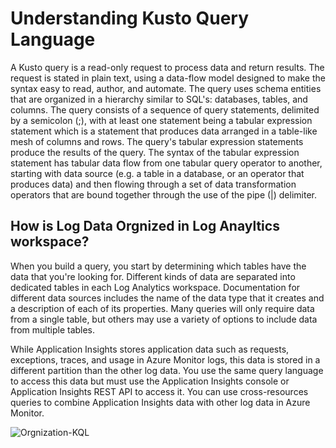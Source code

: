 # Understanding Kusto Query Language

A Kusto query is a read-only request to process data and return results. The request is stated in plain text, using a data-flow model designed to make the syntax easy to read, author, and automate. The query uses schema entities that are organized in a hierarchy similar to SQL's: databases, tables, and columns.
The query consists of a sequence of query statements, delimited by a semicolon (;), with at least one statement being a tabular expression statement which is a statement that produces data arranged in a table-like mesh of columns and rows. The query's tabular expression statements produce the results of the query.
The syntax of the tabular expression statement has tabular data flow from one tabular query operator to another, starting with data source (e.g. a table in a database, or an operator that produces data) and then flowing through a set of data transformation operators that are bound together through the use of the pipe (|) delimiter.

## How is Log Data Orgnized in Log Anayltics workspace?

When you build a query, you start by determining which tables have the data that you're looking for. Different kinds of data are separated into dedicated tables in each Log Analytics workspace. Documentation for different data sources includes the name of the data type that it creates and a description of each of its properties. Many queries will only require data from a single table, but others may use a variety of options to include data from multiple tables.

While Application Insights stores application data such as requests, exceptions, traces, and usage in Azure Monitor logs, this data is stored in a different partition than the other log data. You use the same query language to access this data but must use the Application Insights console or Application Insights REST API to access it. You can use cross-resources queries to combine Application Insights data with other log data in Azure Monitor.

![Orgnization-KQL](C:\Users\chboeh\Documents\GitHub\AzureSentinel\Training\Pictures\queries-tables.png)

